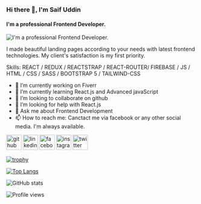 ### Hi there 👋, I'm Saif Uddin
#### I'm a professional Frontend Developer.
![I'm a professional Frontend Developer.](https://scontent.fdac24-1.fna.fbcdn.net/v/t1.6435-9/175714478_2808102006117023_4148429671047368362_n.jpg?_nc_cat=105&ccb=1-5&_nc_sid=e3f864&_nc_eui2=AeEB9kMyHrYLWdTmSQgFN0xivLKXV_UULpm8spdX9RQumQknuwl53uO9UgFbMy0DpJ1VdQjrlfv37qipyPjgBCfb&_nc_ohc=LB-ckbRjKtYAX896amv&_nc_ht=scontent.fdac24-1.fna&oh=67e19b5049aabbbf51d95b3c8eacbac8&oe=614F08F4)

I made beautiful landing pages according to your needs with latest frontend technologies. My client's satisfaction is my first priority.

Skills: REACT / REDUX / REACTSTRAP / REACT-ROUTER/ FIREBASE / JS / HTML / CSS / SASS / BOOTSTRAP 5 / TAILWIND-CSS

- 🔭 I’m currently working on Fiverr 
- 🌱 I’m currently learning React.js and Advanced javaScript 
- 👯 I’m looking to collaborate on github 
- 🤔 I’m looking for help with React.js 
- 💬 Ask me about Frontend Development 
- 📫 How to reach me: Canctact me via facebook or any other social media. I'm always available. 


[<img src='https://cdn.jsdelivr.net/npm/simple-icons@3.0.1/icons/github.svg' alt='github' height='40'>](https://github.com/saifuddin00sm)  [<img src='https://cdn.jsdelivr.net/npm/simple-icons@3.0.1/icons/linkedin.svg' alt='linkedin' height='40'>](https://www.linkedin.com/in/saiiff00-uddin/)  [<img src='https://cdn.jsdelivr.net/npm/simple-icons@3.0.1/icons/facebook.svg' alt='facebook' height='40'>](https://www.facebook.com/saifuddinn00)  [<img src='https://cdn.jsdelivr.net/npm/simple-icons@3.0.1/icons/instagram.svg' alt='instagram' height='40'>](https://www.instagram.com/saaiifff.0/)  [<img src='https://cdn.jsdelivr.net/npm/simple-icons@3.0.1/icons/twitter.svg' alt='twitter' height='40'>](https://twitter.com/@UddiinSaif)  

[![trophy](https://github-profile-trophy.vercel.app/?username=saifuddin00sm)](https://github.com/ryo-ma/github-profile-trophy)

[![Top Langs](https://github-readme-stats.vercel.app/api/top-langs/?username=saifuddin00sm)](https://github.com/anuraghazra/github-readme-stats)

![GitHub stats](https://github-readme-stats.vercel.app/api?username=saifuddin00sm&show_icons=true&count_private=true)  

![Profile views](https://gpvc.arturio.dev/saifuddin00sm)  
